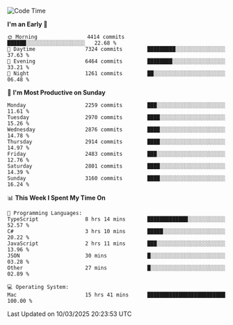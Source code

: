 <!--START_SECTION:waka-->
![Code Time](http://img.shields.io/badge/Code%20Time-4%2C896%20hrs%2035%20mins-blue)

**I'm an Early 🐤** 

```text
🌞 Morning                4414 commits        ██████░░░░░░░░░░░░░░░░░░░   22.68 % 
🌆 Daytime                7324 commits        █████████░░░░░░░░░░░░░░░░   37.63 % 
🌃 Evening                6464 commits        ████████░░░░░░░░░░░░░░░░░   33.21 % 
🌙 Night                  1261 commits        ██░░░░░░░░░░░░░░░░░░░░░░░   06.48 % 
```
📅 **I'm Most Productive on Sunday** 

```text
Monday                   2259 commits        ███░░░░░░░░░░░░░░░░░░░░░░   11.61 % 
Tuesday                  2970 commits        ████░░░░░░░░░░░░░░░░░░░░░   15.26 % 
Wednesday                2876 commits        ████░░░░░░░░░░░░░░░░░░░░░   14.78 % 
Thursday                 2914 commits        ████░░░░░░░░░░░░░░░░░░░░░   14.97 % 
Friday                   2483 commits        ███░░░░░░░░░░░░░░░░░░░░░░   12.76 % 
Saturday                 2801 commits        ████░░░░░░░░░░░░░░░░░░░░░   14.39 % 
Sunday                   3160 commits        ████░░░░░░░░░░░░░░░░░░░░░   16.24 % 
```


📊 **This Week I Spent My Time On** 

```text
💬 Programming Languages: 
TypeScript               8 hrs 14 mins       █████████████░░░░░░░░░░░░   52.57 % 
C#                       3 hrs 10 mins       █████░░░░░░░░░░░░░░░░░░░░   20.22 % 
JavaScript               2 hrs 11 mins       ███░░░░░░░░░░░░░░░░░░░░░░   13.96 % 
JSON                     30 mins             █░░░░░░░░░░░░░░░░░░░░░░░░   03.28 % 
Other                    27 mins             █░░░░░░░░░░░░░░░░░░░░░░░░   02.89 % 

💻 Operating System: 
Mac                      15 hrs 41 mins      █████████████████████████   100.00 % 
```


 Last Updated on 10/03/2025 20:23:53 UTC
<!--END_SECTION:waka-->
